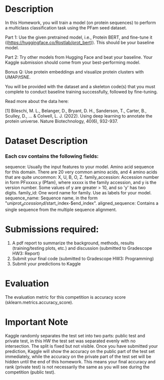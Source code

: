 # Description

In this Homework, you will train a model (on protein sequences) to perform a multiclass classification task using the PFam seed dataset.

Part 1: Use the given pretrained model, i.e., Protein BERT, and fine-tune it ((https://huggingface.co/Rostlab/prot_bert)). This should be your baseline model.

Part 2: Try other models from Hugging Face and beat your baseline. Your Kaggle submission should come from your best-performing model.

Bonus Q: Use protein embeddings and visualize protein clusters with UMAP/tSNE.

You will be provided with the dataset and a skeleton code(s) that you must complete to conduct baseline training successfully, followed by fine-tuning.

Read more about the data here:

[1] Bileschi, M. L., Belanger, D., Bryant, D. H., Sanderson, T., Carter, B., Sculley, D., … & Colwell, L. J. (2022). Using deep learning to annotate the protein universe. Nature Biotechnology, 40(6), 932-937.

# Dataset Description

### Each csv contains the following fields:
sequence: Usually the input features to your model. Amino acid sequence for this domain. There are 20 very common amino acids, and 4 amino acids that are quite uncommon: X, U, B, O, Z.
family_accession: Accession number in form PFxxxxx.y (Pfam), where xxxxx is the family accession, and y is the version number. Some values of y are greater > 10, and so 'y' has two digits.
family_id: One word name for family. Use as labels for your model.
sequence_name: Sequence name, in the form "$uniprot_accession_id/$start_index-$end_index".
aligned_sequence: Contains a single sequence from the multiple sequence alignment.

# Submissions required:

1) A pdf report to summarize the background, methods, results (training/testing plots, etc.) and discussion (submitted to Gradescope HW3: Report)
2) Submit your final code (submitted to Gradescope HW3: Programming)
3) Submit your predictions to Kaggle

# Evaluation

The evaluation metric for this competition is accuracy score (sklearn.metrics.accuracy_score).

# Important Note

Kaggle randomly separates the test set into two parts: public test and private test, in this HW the test set was separated evenly with no intersection. The split is fixed but not visible. Once you have submitted your prediction, Kaggle will show the accuracy on the public part of the test set immediately, while the accuracy on the private part of the test set will be hidden until the end of this homework. This means your final accuracy and rank (private test) is not necessarily the same as you will see during the competition (public test).
